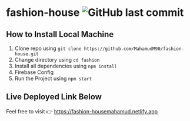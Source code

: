 # fashion-house ![GitHub last commit](https://img.shields.io/github/last-commit/mahamudm90/fashion-house?color=blue&label=fashion%20house%20Project%20Last%20Commit&logo=github&logoColor=blue&style=social)

## How to Install Local Machine


1. Clone repo using `git clone https://github.com/MahamudM90/fashion-house.git`
2. Change directory using `cd fashion`
3. Install all dependencies using `npm install`
4. Firebase Config 
5. Run the Project using `npm start`

## Live Deployed Link Below 
Feel free to visit 👉 https://fashion-housemahamud.netlify.app



